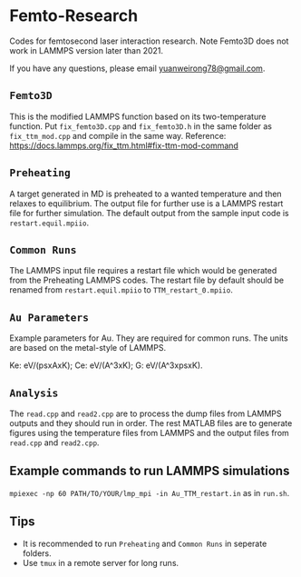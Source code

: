 # Femto-Research
Codes for femtosecond laser interaction research. Note Femto3D does not work in LAMMPS version later than 2021.

If you have any questions, please email yuanweirong78@gmail.com.

## `Femto3D`
This is the modified LAMMPS function based on its two-temperature function. Put `fix_femto3D.cpp` and `fix_femto3D.h` in the same folder as `fix_ttm_mod.cpp` and compile in the same way. Reference: https://docs.lammps.org/fix_ttm.html#fix-ttm-mod-command

## `Preheating`
A target generated in MD is preheated to a wanted temperature and then relaxes to equilibrium. The output file for further use is a LAMMPS restart file for further simulation. The default output from the sample input code is `restart.equil.mpiio`.

## `Common Runs`
The LAMMPS input file requires a restart file which would be generated from the Preheating LAMMPS codes. The restart file by default should be renamed from `restart.equil.mpiio` to `TTM_restart_0.mpiio`.

## `Au Parameters`
Example parameters for Au. They are required for common runs. The units are based on the metal-style of LAMMPS. 

Ke: eV/(psxAxK); Ce: eV/(A^3xK); G: eV/(A^3xpsxK).

## `Analysis`
The `read.cpp` and `read2.cpp` are to process the dump files from LAMMPS outputs and they should run in order. The rest MATLAB files are to generate figures using the temperature files from LAMMPS and the output files from `read.cpp` and `read2.cpp`.

## Example commands to run LAMMPS simulations
`mpiexec -np 60 PATH/TO/YOUR/lmp_mpi -in Au_TTM_restart.in` as in `run.sh`.

## Tips
- It is recommended to run `Preheating` and `Common Runs` in seperate folders.
- Use `tmux` in a remote server for long runs.

